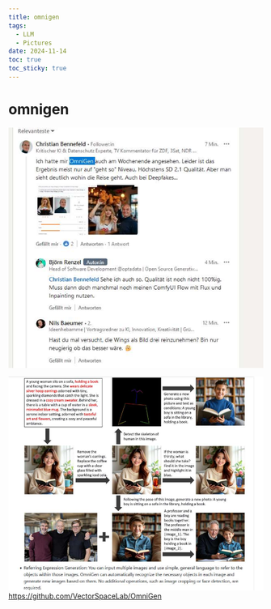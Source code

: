 ```yaml
---
title: omnigen
tags:
  - LLM
  - Pictures
date: 2024-11-14
toc: true
toc_sticky: true
---
```


# omnigen

![](../_asset/2024-11-14-omnigen_image_1.jpeg)


![](../_asset/2024-11-14-omnigen_image_2.jpeg)
https://github.com/VectorSpaceLab/OmniGen

